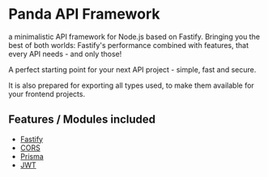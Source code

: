 # Panda API Framework

a minimalistic API framework for Node.js based on Fastify.
Bringing you the best of both worlds: Fastify's performance combined with features, that every API needs - and only those!

A perfect starting point for your next API project - simple, fast and secure.

It is also prepared for exporting all types used, to make them available for your frontend projects.

## Features / Modules included

- [Fastify](https:/fastify.io/)
- [CORS](https://github.com/fastify/fastify-cors)
- [Prisma](https://prisma.io/)
- [JWT](https://jwt.io/)
